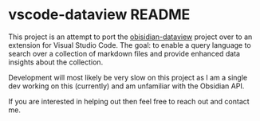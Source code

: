 # vscode-dataview README

This project is an attempt to port the [obisidian-dataview](https://github.com/blacksmithgu/obsidian-dataview) project over to an extension for Visual Studio Code. The goal: to enable a query language to search over a collection of markdown files and provide enhanced data insights about the collection.

Development will most likely be very slow on this project as I am a single dev working on this (currently) and am unfamiliar with the Obsidian API.

If you are interested in helping out then feel free to reach out and contact me.
